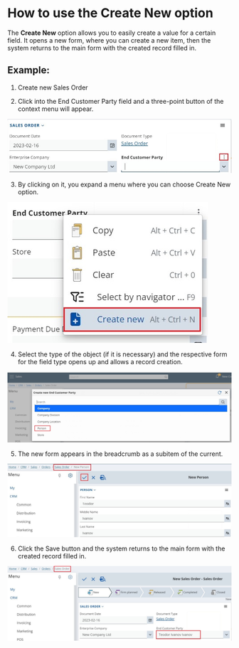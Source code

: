# How to use the Create New option

The **Create New** option allows you to easily create a value for a certain field. It opens a new form, where you can create a new item, then the system returns to the main form with the created record filled in.

## Example:

1.	Create new Sales Order

2.	Click into the End Customer Party field and a three-point button of the context menu will appear.

![Pictures](pictures/1-button.png)

3.	By clicking on it, you expand a menu where you can choose Create New option.

![Pictures](pictures/2-create-new.png)

4.	Select the type of the object (if it is necessary) and the respective form for the field type opens up and allows a record creation.

![Pictures](pictures/3-object-type.png)

5.	The new form appears in the breadcrumb as a subitem of the current.

![Pictures](pictures/4-breadcrumb.png)

6.	Click the Save button and the system returns to the main form with the created record filled in.

![Pictures](pictures/5-filled-in.png)
